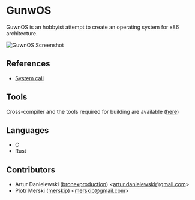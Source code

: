 # GunwOS

GuwnOS is an hobbyist attempt to create an operating system for x86 architecture.

![GuwnOS Screenshot](https://user-images.githubusercontent.com/56800400/106305085-87376580-625c-11eb-91c2-dc74a19876c5.png)

## References

- [System call](syscall.md)

## Tools

Cross-compiler and the tools required for building are available ([here](https://drive.google.com/file/d/1lFFKgdm-P1xWkPZV1mojCOeyCxg9KSrK/view?usp=sharing))

## Languages

* C
* Rust

## Contributors

* Artur Danielewski ([bronexproduction](https://github.com/bronexproduction)) <[artur.danielewski@gmail.com](mailto:artur.danielewski@gmail.com)>
* Piotr Merski ([merskip](https://github.com/merskip)) <[merskip@gmail.com](mailto:merskip@gmail.com)>
